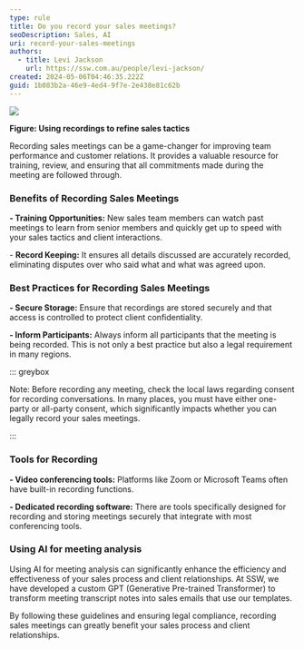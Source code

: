 ```yaml
---
type: rule
title: Do you record your sales meetings?
seoDescription: Sales, AI
uri: record-your-sales-meetings
authors:
  - title: Levi Jackson
    url: https://ssw.com.au/people/levi-jackson/
created: 2024-05-06T04:46:35.222Z
guid: 1b083b2a-46e9-4ed4-9f7e-2e438e81c62b
---
```

![](dall·e-2024-05-06-14.54.09-a-modern-professional-office-setting-showing-a-sales-call-between-two-individuals.-one-person-a-sales-representative-is-male-wearing-a-dark-grey-s.webp)

**Figure: Using recordings to refine sales tactics**

Recording sales meetings can be a game-changer for improving team performance and customer relations. It provides a valuable resource for training, review, and ensuring that all commitments made during the meeting are followed through.

### Benefits of Recording Sales Meetings

**\- Training Opportunities:** New sales team members can watch past meetings to learn from senior members and quickly get up to speed with your sales tactics and client interactions.

\- **Record Keeping:** It ensures all details discussed are accurately recorded, eliminating disputes over who said what and what was agreed upon.

### Best Practices for Recording Sales Meetings

**\- Secure Storage:** Ensure that recordings are stored securely and that access is controlled to protect client confidentiality.

**\- Inform Participants:** Always inform all participants that the meeting is being recorded. This is not only a best practice but also a legal requirement in many regions.

::: greybox

Note: Before recording any meeting, check the local laws regarding consent for recording conversations. In many places, you must have either one-party or all-party consent, which significantly impacts whether you can legally record your sales meetings.

:::

### Tools for Recording

**\- Video conferencing tools:** Platforms like Zoom or Microsoft Teams often have built-in recording functions.

**\- Dedicated recording software:** There are tools specifically designed for recording and storing meetings securely that integrate with most conferencing tools.

### Using AI for meeting analysis

Using AI for meeting analysis can significantly enhance the efficiency and effectiveness of your sales process and client relationships. At SSW, we have developed a custom GPT (Generative Pre-trained Transformer) to transform meeting transcript notes into sales emails that use our templates.

By following these guidelines and ensuring legal compliance, recording sales meetings can greatly benefit your sales process and client relationships.
